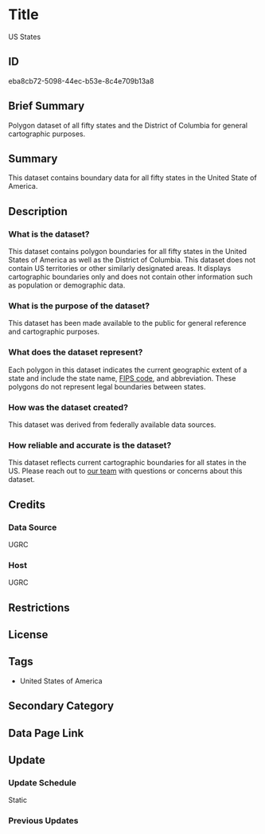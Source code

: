 # Title

US States

## ID

eba8cb72-5098-44ec-b53e-8c4e709b13a8

## Brief Summary

Polygon dataset of all fifty states and the District of Columbia for general cartographic purposes.

## Summary

This dataset contains boundary data for all fifty states in the United State of America.

## Description

### What is the dataset?

This dataset contains polygon boundaries for all fifty states in the United States of America as well as the District of Columbia. This dataset does not contain US territories or other similarly designated areas. It displays cartographic boundaries only and does not contain other information such as population or demographic data.

### What is the purpose of the dataset?

This dataset has been made available to the public for general reference and cartographic purposes.

### What does the dataset represent?

Each polygon in this dataset indicates the current geographic extent of a state and include the state name, [FIPS code](https://transition.fcc.gov/oet/info/maps/census/fips/fips.txt), and abbreviation. These polygons do not represent legal boundaries between states.

### How was the dataset created?

This dataset was derived from federally available data sources.

### How reliable and accurate is the dataset?

This dataset reflects current cartographic boundaries for all states in the US. Please reach out to [our team](https://gis.utah.gov/contact/) with questions or concerns about this dataset.

## Credits

### Data Source

UGRC

### Host

UGRC

## Restrictions

## License

## Tags

- United States of America

## Secondary Category

## Data Page Link

## Update

### Update Schedule

Static

### Previous Updates
